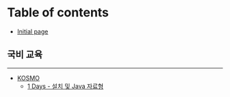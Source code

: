# Table of contents

* [Initial page](README.md)

## 국비 교육 <a id="java-study"></a>

---

* [KOSMO](1-days/README.md)
  * [1 Days - 설치 및 Java 자료형](1-days/1-days-java.md)

